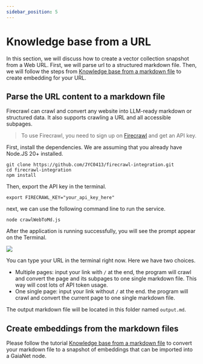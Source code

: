```yaml
---
sidebar_position: 5
---
```


# Knowledge base from a URL

In this section, we will discuss how to create a vector collection snapshot from a Web URL. First, we will parse url to a structured markdown file. Then, we will follow the steps from [Knowledge base from a markdown file](markdown.md) to create embedding for your URL.

## Parse the URL content to a markdown file

Firecrawl can crawl and convert any website into LLM-ready markdown or structured data. It also supports crawling a URL and all accessible subpages.

> To use Firecrawl, you need to sign up on [Firecrawl](https://firecrawl.dev/) and get an API key.

First, install the dependencies. We are assuming that you already have Node.JS 20+ installed.

```
git clone https://github.com/JYC0413/firecrawl-integration.git
cd firecrawl-integration
npm install
```

Then, export the API key in the terminal.

```
export FIRECRAWL_KEY="your_api_key_here"
```

next, we can use the following command line to run the service.

```
node crawlWebToMd.js
```

After the application is running successfully, you will see the prompt appear on the Terminal.

![](fiecrawl-01.png)

You can type your URL in the terminal right now. Here we have two choices.

* Multiple pages: input your link with `/` at the end, the program will crawl and convert the page and its subpages to one single markdown file. This way will cost lots of API token usage.
* One single page:  input your link without `/` at the end. the program will crawl and convert the current page to one single markdown file.

The output markdown file will be located in this folder named `output.md`. 

## Create embeddings from the markdown files

Please follow the tutorial [Knowledge base from a markdown file](markdown.md) to convert your markdown file to a snapshot of embeddings that can be imported into a GaiaNet node.
